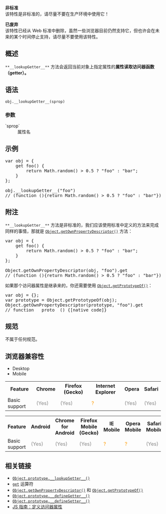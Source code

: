 <div>

<div class="overheadIndicator nonStandard nonStandardHeader">

**<span title="This API has not been standardized."></span>非标准**  
该特性是非标准的，请尽量不要在生产环境中使用它！

</div>

<div class="overheadIndicator deprecated deprecatedHeader">

**<span title="This is an obsolete API and is no longer guaranteed to work."></span>已废弃**  
该特性已经从 Web 标准中删除，虽然一些浏览器目前仍然支持它，但也许会在未来的某个时间停止支持，请尽量不要使用该特性。

</div>

</div>

## 概述

`**__lookupGetter__**` 方法会返回当前对象上指定属性的**属性读取访问器函数（getter）。**

## 语法

    obj.__lookupGetter__(sprop)

### 参数

<dl>

<dt>`sprop`</dt>

<dd>属性名</dd>

</dl>

## 示例

<pre class="brush: js">var obj = {
    get foo() {
        return Math.random() > 0.5 ? "foo" : "bar";
    }
};

obj.__lookupGetter__("foo") 
// (function (){return Math.random() > 0.5 ? "foo" : "bar"}) </pre>

## 附注

`**__lookupGetter__**` 方法是非标准的，我们应该使用标准中定义的方法来完成同样的事情，那就是 [`Object.getOwnPropertyDescriptor()`](/zh-CN/docs/Web/JavaScript/Reference/Global_Objects/Object/getOwnPropertyDescriptor "Object.getOwnPropertyDescriptor() 返回指定对象上一个自有属性对应的属性描述符。（自有属性指的是直接赋予该对象的属性，不需要从原型链上进行查找的属性）") 方法：

<pre class="brush: js">var obj = {
    get foo() {
        return Math.random() > 0.5 ? "foo" : "bar";
    }
};

Object.getOwnPropertyDescriptor(obj, "foo").get
// (function (){return Math.random() > 0.5 ? "foo" : "bar"})
</pre>

如果那个访问器属性是继承来的，你还需要使用 [`Object.getPrototypeOf()`](/zh-CN/docs/Web/JavaScript/Reference/Global_Objects/Object/getPrototypeOf "Object.getPrototypeOf() 方法返回指定对象的原型（也就是该对象内部属性[[Prototype]]的值）。")：

<pre class="brush: js">var obj = {};
var prototype = Object.getPrototypeOf(obj);
Object.getOwnPropertyDescriptor(prototype, "foo").get 
// function __proto__() {[native code]}
</pre>

## 规范

不属于任何规范。

## 浏览器兼容性

<div class="htab"><a name="AutoCompatibilityTable" id="AutoCompatibilityTable"></a>

*   <a>Desktop</a>
*   <a>Mobile</a>

</div>

<div id="compat-desktop">

<table class="compat-table">

<tbody>

<tr>

<th>Feature</th>

<th>Chrome</th>

<th>Firefox (Gecko)</th>

<th>Internet Explorer</th>

<th>Opera</th>

<th>Safari</th>

</tr>

<tr>

<td>Basic support</td>

<td><span title="Please update this with the earliest version of support." style="color: #888;">(Yes)</span></td>

<td><span title="Please update this with the earliest version of support." style="color: #888;">(Yes)</span></td>

<td><span title="Compatibility unknown; please update this." style="color: rgb(255, 153, 0);">?</span></td>

<td><span title="Please update this with the earliest version of support." style="color: #888;">(Yes)</span></td>

<td><span title="Please update this with the earliest version of support." style="color: #888;">(Yes)</span></td>

</tr>

</tbody>

</table>

</div>

<div id="compat-mobile">

<table class="compat-table">

<tbody>

<tr>

<th>Feature</th>

<th>Android</th>

<th>Chrome for Android</th>

<th>Firefox Mobile (Gecko)</th>

<th>IE Mobile</th>

<th>Opera Mobile</th>

<th>Safari Mobile</th>

</tr>

<tr>

<td>Basic support</td>

<td><span title="Please update this with the earliest version of support." style="color: #888;">(Yes)</span></td>

<td><span title="Please update this with the earliest version of support." style="color: #888;">(Yes)</span></td>

<td><span title="Please update this with the earliest version of support." style="color: #888;">(Yes)</span></td>

<td><span title="Compatibility unknown; please update this." style="color: rgb(255, 153, 0);">?</span></td>

<td><span title="Compatibility unknown; please update this." style="color: rgb(255, 153, 0);">?</span></td>

<td><span title="Please update this with the earliest version of support." style="color: #888;">(Yes)</span></td>

</tr>

</tbody>

</table>

</div>

## 相关链接

*   [`Object.prototype.__lookupSetter__()`](/zh-CN/docs/Web/JavaScript/Reference/Global_Objects/Object/__lookupSetter__ "此页面仍未被本地化, 期待您的翻译!")
*   [`get`](/zh-CN/docs/Web/JavaScript/Reference/Operators/get "此页面仍未被本地化, 期待您的翻译!") 运算符
*   [`Object.getOwnPropertyDescriptor()`](/zh-CN/docs/Web/JavaScript/Reference/Global_Objects/Object/getOwnPropertyDescriptor "Object.getOwnPropertyDescriptor() 返回指定对象上一个自有属性对应的属性描述符。（自有属性指的是直接赋予该对象的属性，不需要从原型链上进行查找的属性）") 和 [`Object.getPrototypeOf()`](/zh-CN/docs/Web/JavaScript/Reference/Global_Objects/Object/getPrototypeOf "Object.getPrototypeOf() 方法返回指定对象的原型（也就是该对象内部属性[[Prototype]]的值）。")
*   [`Object.prototype.__defineGetter__()`](/zh-CN/docs/Web/JavaScript/Reference/Global_Objects/Object/__defineGetter__ "__defineGetter__ 方法可以将一个函数绑定在当前对象的指定属性上，当那个属性的值被读取时，你所绑定的函数就会被调用。")
*   [`Object.prototype.__defineSetter__()`](/zh-CN/docs/Web/JavaScript/Reference/Global_Objects/Object/__defineSetter__ "__defineSetter__ 方法可以将一个函数绑定在当前对象的指定属性上，当那个属性被赋值时，你所绑定的函数就会被调用。")
*   [JS 指南：定义访问器属性](/zh-CN/docs/Web/JavaScript/Guide/Working_with_Objects#Defining_getters_and_setters "JavaScript/Guide/Creating_New_Objects/Defining_Getters_and_Setters")